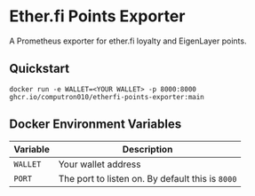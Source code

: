 # Ether.fi Points Exporter

A Prometheus exporter for ether.fi loyalty and EigenLayer points.

## Quickstart

```
docker run -e WALLET=<YOUR WALLET> -p 8000:8000 ghcr.io/computron010/etherfi-points-exporter:main
```

## Docker Environment Variables
| Variable | Description |
| --- | --- |
| `WALLET` | Your wallet address |
| `PORT` | The port to listen on. By default this is `8000`|